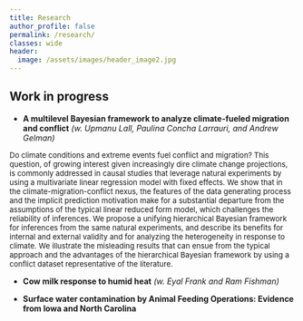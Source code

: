 ```yaml
---
title: Research
author_profile: false
permalink: /research/
classes: wide
header:
  image: /assets/images/header_image2.jpg
---
```



## Work in progress

  - **A multilevel Bayesian framework to analyze climate-fueled migration and conflict** *(w. Upmanu Lall, Paulina Concha Larrauri, and Andrew Gelman)*

<span style="font-size:13px;">
Do climate conditions and extreme events fuel conflict and migration? This question, of growing interest given increasingly dire climate change projections, is commonly addressed in causal studies that leverage natural experiments by using a multivariate linear regression model with fixed effects. We show that in the climate-migration-conflict nexus, the features of the data generating process and the implicit prediction motivation make for a substantial departure from the assumptions of the typical linear reduced form model, which challenges the reliability of inferences. We propose a unifying hierarchical Bayesian framework for inferences from the same natural experiments, and describe its benefits for internal and external validity and for analyzing the heterogeneity in response to climate. We illustrate the misleading results that can ensue from the typical approach and the advantages of the hierarchical Bayesian framework by using a conflict dataset representative of the literature.</span>

  - **Cow milk response to humid heat** *(w. Eyal Frank and Ram Fishman)*

  - **Surface water contamination by Animal Feeding Operations: Evidence from Iowaand North Carolina**

